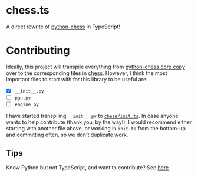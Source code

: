 # chess.ts
A direct rewrite of [python-chess](https://github.com/niklasf/python-chess/tree/master) in TypeScript!

# Contributing

Ideally, this project will transpile everything from 
[python-chess core copy](./python-chess%20core%20copy/) over to the 
corresponding files in [chess](chess/). However, I think the most important files to start with for this library to be useful are:
- [x]  `__init__.py`
- [ ] `pgn.py`
- [ ] `engine.py`

I have started transpiling `__init__.py` to [`chess/init.ts`](chess/init.ts).
In case anyone wants to help contribute (thank you, by the way!), I would 
recommend either starting with another file above, or working in `init.ts` 
from the bottom-up and committing often, so we don't duplicate work.

## Tips
Know Python but not TypeScript, and want to contribute? See [here](py-to-ts-tips.md).
